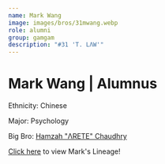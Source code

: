 ```yaml
---
name: Mark Wang
image: images/bros/31mwang.webp
role: alumni
group: gamgam
description: "#31 'T. LΛW'"
---
```


# Mark Wang | Alumnus
Ethnicity: Chinese

Major: Psychology

Big Bro: [Hamzah "ΛRETE" Chaudhry](21hchaudhry)

[Click here](/ujis/) to view Mark's Lineage!